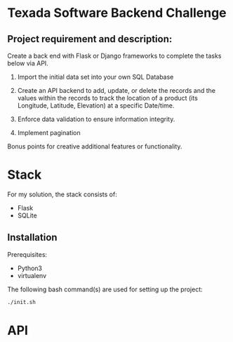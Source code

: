 # Texada Software Backend Challenge

## Project requirement and description:

Create a back end with Flask or Django frameworks to complete the tasks below via API.

1.    Import the initial data set into your own SQL Database

2.    Create an API backend to add, update, or delete the records and the values within the records to track the location of a product (its Longitude, Latitude, Elevation) at a specific Date/time.

3.  Enforce data validation to ensure information integrity.

4.  Implement pagination

Bonus points for creative additional features or functionality.

# Stack

For my solution, the stack consists of:
* Flask
* SQLite

## Installation
Prerequisites:
* Python3
* virtualenv

The following bash command(s) are used for setting up the project:
```bash
./init.sh
```

# API
